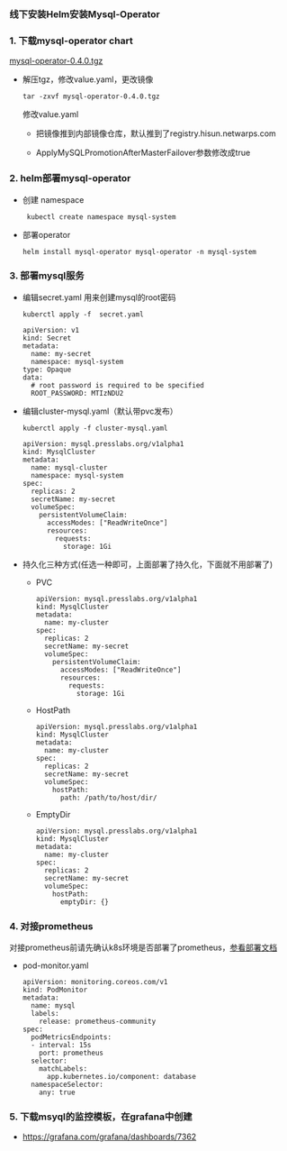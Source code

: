 ### 线下安装Helm安装Mysql-Operator

### 1. 下载mysql-operator chart

[mysql-operator-0.4.0.tgz](https://pnode.solarfs.io/dn/file/0d0e58bc6775b711f84637c699836031/mysql-operator-0.4.0.tgz)

- 解压tgz，修改value.yaml，更改镜像

	```
	tar -zxvf mysql-operator-0.4.0.tgz
	```
	修改value.yaml  
	
	- 把镜像推到内部镜像仓库，默认推到了registry.hisun.netwarps.com   
	
	- ApplyMySQLPromotionAfterMasterFailover参数修改成true

	
### 2. helm部署mysql-operator

- 创建 namespace 
		
	```	
	 kubectl create namespace mysql-system
	
	```
	
- 部署operator

	```
	helm install mysql-operator mysql-operator -n mysql-system
	
	```
   
	
### 3. 部署mysql服务	

- 编辑secret.yaml 用来创建mysql的root密码

    ```
    kuberctl apply -f  secret.yaml 
    ```
    
	```
	apiVersion: v1
	kind: Secret
	metadata:
	  name: my-secret
	  namespace: mysql-system
	type: Opaque
	data:
	  # root password is required to be specified
	  ROOT_PASSWORD: MTIzNDU2
	
	```
	
- 编辑cluster-mysql.yaml（默认带pvc发布）

    ```
    kuberctl apply -f cluster-mysql.yaml
    ```
        
	```
	apiVersion: mysql.presslabs.org/v1alpha1
	kind: MysqlCluster
	metadata:
	  name: mysql-cluster
	  namespace: mysql-system
	spec:
	  replicas: 2
	  secretName: my-secret
	  volumeSpec:
	    persistentVolumeClaim:
	      accessModes: ["ReadWriteOnce"]
	      resources:
	        requests: 
	          storage: 1Gi
	```
	
- 持久化三种方式(任选一种即可，上面部署了持久化，下面就不用部署了)

  - PVC
  
	```
    apiVersion: mysql.presslabs.org/v1alpha1
    kind: MysqlCluster
    metadata:
      name: my-cluster
    spec:
      replicas: 2
      secretName: my-secret
      volumeSpec:
        persistentVolumeClaim:
          accessModes: ["ReadWriteOnce"]
          resources:
            requests:
              storage: 1Gi
	```
	
  - HostPath
  
    ```
    apiVersion: mysql.presslabs.org/v1alpha1
    kind: MysqlCluster
    metadata:
      name: my-cluster
    spec:
      replicas: 2
      secretName: my-secret
      volumeSpec:
        hostPath:
          path: /path/to/host/dir/
    ```
    
  - EmptyDir
		
	```
    apiVersion: mysql.presslabs.org/v1alpha1
    kind: MysqlCluster
    metadata:
      name: my-cluster
    spec:
      replicas: 2
      secretName: my-secret
      volumeSpec:
        hostPath:
          emptyDir: {}
	```
  
### 4. 对接prometheus

对接prometheus前请先确认k8s环境是否部署了prometheus，[参看部署文档](https://github.com/paradeum-team/operator-env/blob/main/prometheus-operator/helm%E7%BA%BF%E4%B8%8B%E9%83%A8%E7%BD%B2prometheus-operator.md)
- pod-monitor.yaml
	
	```
	apiVersion: monitoring.coreos.com/v1
	kind: PodMonitor
	metadata:
	  name: mysql
	  labels:
	    release: prometheus-community
	spec:
	  podMetricsEndpoints:
	  - interval: 15s
	    port: prometheus
	  selector:
	    matchLabels:
	      app.kubernetes.io/component: database
	  namespaceSelector:
	    any: true
	```
	
### 5. 下载msyql的监控模板，在grafana中创建

 - https://grafana.com/grafana/dashboards/7362
